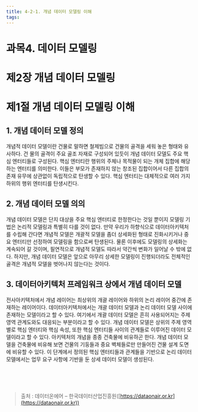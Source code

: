 ```yaml
---
title: 4-2-1. 개념 데이터 모델링 이해
tags: 
---
```


# 과목4. 데이터 모델링
# 제2장 개념 데이터 모델링
# 제1절 개념 데이터 모델링 이해


## 1. 개념 데이터 모델 정의

개념적 데이터 모델이란 건물로 말하면 철제빔으로 건물의 골격을 세워 놓은 형태와 유사하다. 건 물의 골격이 주요 골조 자재로 구성되어 있듯이 개념 데이터 모델도 주요 핵심 엔터티들로 구성된다. 핵심 엔터티란 행위의 주체나 목적물이 되는 개체 집합에 해당하는 엔터티를 의미한다. 이들은 부모가 존재하지 않는 창조된 집합이어서 다른 집합의 존재 유무에 상관없이 독립적으로 탄생할 수 있다. 핵심 엔터티는 대체적으로 여러 가지 하위의 행위 엔터티를 탄생시킨다.

## 2. 개념 데이터 모델 의의

개념 데이터 모델은 단지 대상을 주요 핵심 엔터티로 한정한다는 것일 뿐이지 모델링 기법은 논리적 모델링과 특별히 다를 것이 없다. 만약 우리가 하향식으로 데이터아키텍처를 수립해 간다면 개념적 모델은 개괄적 모델을 좀더 상세화된 형태로 진화시키거나 중요 엔터티만 선정하여 모델링을 함으로써 탄생된다. 물론 이후에도 모델링의 상세화는 계속되어 갈 것이며, 필연적으로 개념적 모델도 따라서 약간씩 변화가 일어날 수 밖에 없다. 하지만, 개념 데이터 모델은 앞으로 아무리 상세한 모델링이 진행되더라도 전체적인 골격은 개념적 모델을 벗어나지 않는다는 것이다.

## 3. 데이터아키텍처 프레임워크 상에서 개념 데이터 모델

전사아키텍처에서 개념 레이어는 최상위의 개괄 레이어와 하위의 논리 레이어 중간에 존재하는 레이어이다. 데이터아키텍처에서는 개괄 데이터 모델과 논리 데이터 모델 사이에 존재하는 모델이라고 할 수 있다. 여기에서 개괄 데이터 모델은 흔히 사용되어지는 주제 영역 관계도와도 대응되는 부분이라고 할 수 있다. 개념 데이터 모델은 상위의 주제 영역별로 핵심 엔터티와 핵심 속성, 또한 핵심 엔터티들 사이의 관계들로 이루어진 데이터 모델이라고 할 수 있다. 아키텍처의 개념을 종종 건축물에 비유하곤 한다. 개념 데이터 모델을 건축물에 비유해 보면 건물의 기둥들과 중요 벽체들로만 만들어진 건물 설계 도면에 비유할 수 있다. 이 단계에서 정의된 핵심 엔터티들과 관계들을 기반으로 논리 데이터 모델에서는 업무 요구 사항에 기반을 둔 상세 데이터 모델이 생성된다.

<br><br><br>
> 출처 : 데이터온에어 – 한국데이터산업진흥원([https://dataonair.or.kr](https://dataonair.or.kr))